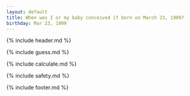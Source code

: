 ```yaml
---
layout: default
title: When was I or my baby conceived if born on March 23, 1909?
birthday: Mar 23, 1909
---
```


{% include header.md %}

{% include guess.md %}

{% include calculate.md %}

{% include safety.md %}

{% include footer.md %}



